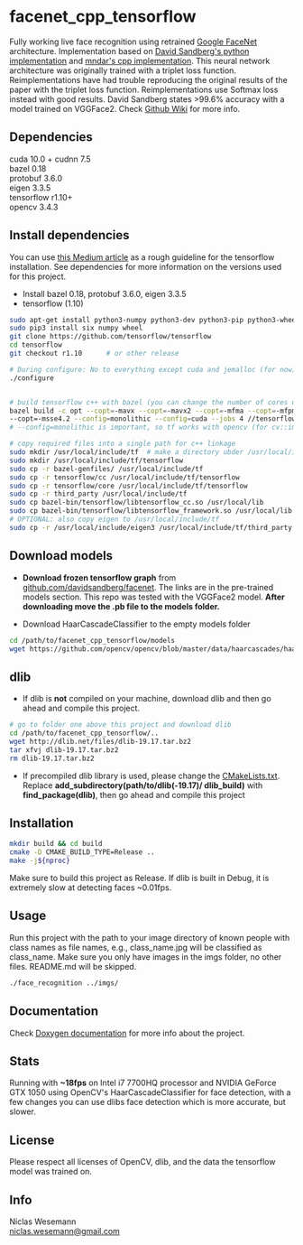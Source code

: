 # facenet_cpp_tensorflow
Fully working live face recognition using retrained 
[Google FaceNet](https://arxiv.org/abs/1503.03832) architecture.
Implementation based on
[David Sandberg's python implementation](https://github.com/davidsandberg/facenet)
and
[mndar's cpp implementation](https://github.com/mndar/facenet_classifier).
This neural network architecture was originally trained with a triplet
loss function. Reimplementations have had trouble reproducing the
original results of the paper with the triplet loss function.
Reimplementations use Softmax loss instead with good results. David
Sandberg states >99.6% accuracy with a model trained on VGGFace2. Check
[Github Wiki](https://github.com/davidsandberg/facenet/wiki) for more
info.

## Dependencies
cuda 10.0 + cudnn 7.5 <br>
bazel 0.18 <br>
protobuf 3.6.0 <br>
eigen 3.3.5 <br>
tensorflow r1.10+ <br>
opencv 3.4.3

## Install dependencies
You can use 
[this Medium article](https://medium.com/@fanzongshaoxing/use-tensorflow-c-api-with-opencv3-bacb83ca5683)
as a rough guideline for the tensorflow installation. See dependencies
for more information on the versions used for this project.

* Install bazel 0.18, protobuf 3.6.0, eigen 3.3.5 <br>
* tensorflow (1.10)
```bash
sudo apt-get install python3-numpy python3-dev python3-pip python3-wheel
sudo pip3 install six numpy wheel
git clone https://github.com/tensorflow/tensorflow
cd tensorflow
git checkout r1.10      # or other release

# During configure: No to everything except cuda and jemalloc (for now)
./configure


# build tensorflow c++ with bazel (you can change the number of cores used with jobs flag)
bazel build -c opt --copt=-mavx --copt=-mavx2 --copt=-mfma --copt=-mfpmath=both \
--copt=-msse4.2 --config=monolithic --config=cuda --jobs 4 //tensorflow:libtensorflow_cc.so
# --config=monolithic is important, so tf works with opencv (for cv::imread)

# copy required files into a single path for c++ linkage
sudo mkdir /usr/local/include/tf  # make a directory ubder /usr/local/include path
sudo mkdir /usr/local/include/tf/tensorflow
sudo cp -r bazel-genfiles/ /usr/local/include/tf
sudo cp -r tensorflow/cc /usr/local/include/tf/tensorflow
sudo cp -r tensorflow/core /usr/local/include/tf/tensorflow
sudo cp -r third_party /usr/local/include/tf
sudo cp bazel-bin/tensorflow/libtensorflow_cc.so /usr/local/lib
sudo cp bazel-bin/tensorflow/libtensorflow_framework.so /usr/local/lib
# OPTIONAL: also copy eigen to /usr/local/include/tf
sudo cp -r /usr/local/include/eigen3 /usr/local/include/tf/third_party
```

## Download models
* **Download frozen tensorflow graph** from
  [github.com/davidsandberg/facenet](https://github.com/davidsandberg/facenet/#pre-trained-models).
  The links are in the pre-trained models section. This repo was tested
  with the VGGFace2 model. **After downloading move the .pb file to the
  models folder.**


* Download HaarCascadeClassifier to the empty models folder
```bash
cd /path/to/facenet_cpp_tensorflow/models
wget https://github.com/opencv/opencv/blob/master/data/haarcascades/haarcascade_frontalface_default.xml
```

## dlib 

* If dlib is **not** compiled on your machine, download dlib and then go
  ahead and compile this project.
```bash
# go to folder one above this project and download dlib
cd /path/to/facenet_cpp_tensorflow/..
wget http://dlib.net/files/dlib-19.17.tar.bz2
tar xfvj dlib-19.17.tar.bz2
rm dlib-19.17.tar.bz2
```
* If precompiled dlib library is used, please change the
  [CMakeLists.txt](CMakeLists.txt). Replace
  **add_subdirectory(path/to/dlib(-19.17)/ dlib_build)** with
  **find_package(dlib)**, then go ahead and compile this project

 ## Installation
```bash
mkdir build && cd build
cmake -D CMAKE_BUILD_TYPE=Release ..
make -j${nproc}
```
Make sure to build this project as Release. If dlib is built in Debug,
it is extremely slow at detecting faces ~0.01fps.


## Usage 
Run this project with the path to your image directory of known people
with class names as file names, e.g., class_name.jpg will be classified
as class_name. Make sure you only have images in the imgs folder, no
other files. README.md will be skipped.

```bash
./face_recognition ../imgs/
```

## Documentation
Check [Doxygen documentation](./docs/html/index.html) for more info about the project.

## Stats
Running with **~18fps** on Intel i7 7700HQ processor and NVIDIA GeForce
GTX 1050 using OpenCV's HaarCascadeClassifier for face detection, with a
few changes you can use dlibs face detection which is more accurate, but
slower.

## License
Please respect all licenses of OpenCV, dlib, and the data the tensorflow
model was trained on.

## Info
Niclas Wesemann <br>
[niclas.wesemann@gmail.com](mailto:niclas.wesemann@gmail.com) <br>